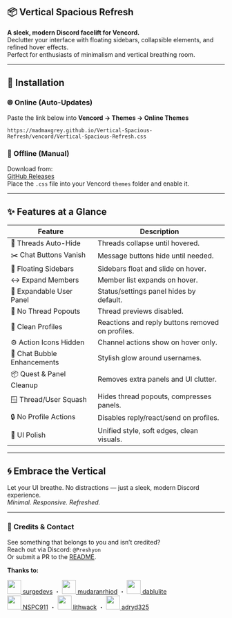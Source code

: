 ## 📦 Vertical Spacious Refresh

**A sleek, modern Discord facelift for Vencord.**  
Declutter your interface with floating sidebars, collapsible elements, and refined hover effects.  
Perfect for enthusiasts of minimalism and vertical breathing room.

---

## 🚀 Installation

### 🌐 Online (Auto-Updates)  
Paste the link below into **Vencord → Themes → Online Themes**
```
https://madmaxgrey.github.io/Vertical-Spacious-Refresh/vencord/Vertical-Spacious-Refresh.css
```

### 💾 Offline (Manual)  
Download from:  
[GitHub Releases](https://github.com/madmaxgrey/Vertical-Spacious-Refresh/releases)  
Place the `.css` file into your Vencord `themes` folder and enable it.

---

## ✨ Features at a Glance

| Feature                         | Description                                      |
|---------------------------------|--------------------------------------------------|
| 📂 Threads Auto-Hide           | Threads collapse until hovered.                 |
| ✂️ Chat Buttons Vanish         | Message buttons hide until needed.             |
| 🧭 Floating Sidebars           | Sidebars float and slide on hover.             |
| ↔️ Expand Members              | Member list expands on hover.                  |
| 👤 Expandable User Panel       | Status/settings panel hides by default.        |
| 🚫 No Thread Popouts           | Thread previews disabled.                      |
| 🧼 Clean Profiles              | Reactions and reply buttons removed on profiles.|
| ⚙️ Action Icons Hidden         | Channel actions show on hover only.            |
| 💬 Chat Bubble Enhancements    | Stylish glow around usernames.                 |
| 📦 Quest & Panel Cleanup       | Removes extra panels and UI clutter.           |
| 🪟 Thread/User Squash          | Hides thread popouts, compresses panels.       |
| 🔒 No Profile Actions          | Disables reply/react/send on profiles.         |
| 🎨 UI Polish                   | Unified style, soft edges, clean visuals.      |


---

## 🌀 Embrace the Vertical

Let your UI breathe. No distractions — just a sleek, modern Discord experience.  
_Minimal. Responsive. Refreshed._

---

### 🙏 Credits & Contact

See something that belongs to you and isn’t credited?  
Reach out via Discord: `@Preshyon`  
Or submit a PR to the [README](https://github.com/madmaxgrey/Vertical-Spacious-Refresh/blob/main/README.md).

**Thanks to:**

<p align="left">
  <a href="https://github.com/surgedevs"><img src="https://github.com/surgedevs.png" width="32"/> surgedevs</a> ・
  <a href="https://github.com/mudaranrhiod"><img src="https://github.com/mudaranrhiod.png" width="32"/> mudaranrhiod</a> ・
  <a href="https://github.com/dablulite"><img src="https://github.com/dablulite.png" width="32"/> dablulite</a><br>
  <a href="https://github.com/NSPC911"><img src="https://github.com/NSPC911.png" width="32"/> NSPC911</a> ・
  <a href="https://github.com/lithwack"><img src="https://github.com/lithwack.png" width="32"/> lithwack</a> ・
  <a href="https://github.com/adryd325"><img src="https://github.com/adryd325.png" width="32"/> adryd325</a>
</p>



